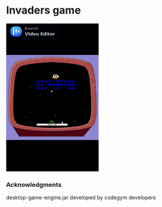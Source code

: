 # Invaders game







<img src="invaders.gif" width="250" height="400"/>




### Acknowledgments
desktop-game-engine.jar developed by codegym developers

